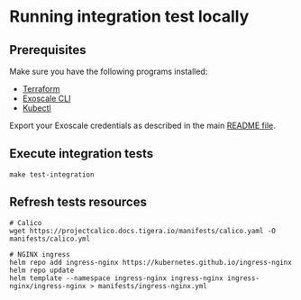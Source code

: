 # Running integration test locally

## Prerequisites

Make sure you have the following programs installed:

* [Terraform](https://www.terraform.io)
* [Exoscale CLI](https://github.com/exoscale/cli/releases)
* [Kubectl](https://kubernetes.io/docs/tasks/tools/install-kubectl/)

Export your Exoscale credentials as described in the main [README file](https://github.com/exoscale/exoscale-cloud-controller-manager#setup-your-secrets).

## Execute integration tests

```Shell
make test-integration
```

## Refresh tests resources

```Shell
# Calico
wget https://projectcalico.docs.tigera.io/manifests/calico.yaml -O manifests/calico.yml

# NGINX ingress
helm repo add ingress-nginx https://kubernetes.github.io/ingress-nginx
helm repo update
helm template --namespace ingress-nginx ingress-nginx ingress-nginx/ingress-nginx > manifests/ingress-nginx.yml
```
